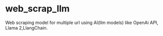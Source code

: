 # web_scrap_llm
Web scraping model for multiple url using AI(llm models) like OpenAi API, Llama 2,LlangChain.
